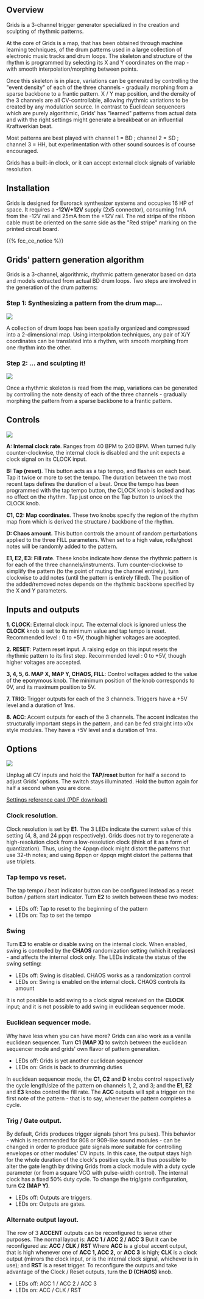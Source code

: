 ## Overview

Grids is a 3-channel trigger generator specialized in the creation and sculpting of rhythmic patterns.

At the core of Grids is a map, that has been obtained through machine learning techniques, of the drum patterns used in a large collection of electronic music tracks and drum loops. The skeleton and structure of the rhythm is programmed by selecting its X and Y coordinates on the map - with smooth interpolation/morphing between points.

Once this skeleton is in place, variations can be generated by controlling the "event density" of each of the three channels - gradually morphing from a sparse backbone to a frantic pattern. X / Y map position, and the density of the 3 channels are all CV-controllable, allowing rhythmic variations to be created by any modulation source. In contrast to Euclidean sequencers which are purely algorithmic, Grids' has "learned" patterns from actual data and with the right settings might generate a breakbeat or an influential Kraftwerkian beat.

Most patterns are best played with channel 1 = BD ; channel 2 = SD ; channel 3 = HH, but experimentation with other sound sources is of course encouraged.

Grids has a built-in clock, or it can accept external clock signals of variable resolution.

## Installation

Grids is designed for Eurorack synthesizer systems and occupies 16 HP of space. It requires a **-12V/+12V** supply (2x5 connector), consuming 1mA from the -12V rail and 25mA from the +12V rail. The red stripe of the ribbon cable must be oriented on the same side as the "Red stripe" marking on the printed circuit board.

{{% fcc_ce_notice %}}

## Grids' pattern generation algorithm

Grids is a 3-channel, algorithmic, rhythmic pattern generator based on data and models extracted from actual BD drum loops. Two steps are involved in the generation of the drum patterns:

### Step 1: Synthesizing a pattern from the drum map...

![](images/map.png)

A collection of drum loops has been spatially organized and compressed into a 2-dimensional map. Using interpolation techniques, any pair of X/Y coordinates can be translated into a rhythm, with smooth morphing from one rhythm into the other.

### Step 2: ... and sculpting it!

![](images/fill.png)

Once a rhythmic skeleton is read from the map, variations can be generated by controlling the note density of each of the three channels - gradually morphing the pattern from a sparse backbone to a frantic pattern.

## Controls

![](images/manual.png)

**A: Internal clock rate**. Ranges from 40 BPM to 240 BPM. When turned fully counter-clockwise, the internal clock is disabled and the unit expects a clock signal on its CLOCK input.

**B: Tap (reset)**. This button acts as a tap tempo, and flashes on each beat. Tap it twice or more to set the tempo. The duration between the two most recent taps defines the duration of a beat. Once the tempo has been programmed with the tap tempo button, the CLOCK knob is locked and has no effect on the rhythm. Tap just once on the Tap button to unlock the CLOCK knob.

**C1, C2: Map coordinates**. These two knobs specify the region of the rhythm map from which is derived the structure / backbone of the rhythm.

**D: Chaos amount.** This button controls the amount of random perturbations applied to the three FILL parameters. When set to a high value, rolls/ghost notes will be randomly added to the pattern.

**E1, E2, E3: Fill rate**. These knobs indicate how dense the rhythmic pattern is for each of the three channels/instruments. Turn counter-clockwise to simplify the pattern (to the point of muting the channel entirely), turn clockwise to add notes (until the pattern is entirely filled). The position of the added/removed notes depends on the rhythmic backbone specified by the X and Y parameters.

## Inputs and outputs

**1. CLOCK**: External clock input. The external clock is ignored unless the **CLOCK** knob is set to its minimum value and tap tempo is reset. Recommended level : 0 to +5V, though higher voltages are accepted.

**2. RESET**: Pattern reset input. A raising edge on this input resets the rhythmic pattern to its first step. Recommended level : 0 to +5V, though higher voltages are accepted.

**3, 4, 5, 6. MAP X, MAP Y, CHAOS, FILL**: Control voltages added to the value of the eponymous knob. The minimum position of the knob corresponds to 0V, and its maximum position to 5V.

**7. TRIG**: Trigger outputs for each of the 3 channels. Triggers have a +5V level and a duration of 1ms.

**8. ACC**: Accent outputs for each of the 3 channels. The accent indicates the structurally important steps in the pattern, and can be fed straight into x0x style modules. They have a +5V level and a duration of 1ms.

## Options

![](images/settings.png)

Unplug all CV inputs and hold the **TAP/reset** button for half a second to adjust Grids' options. The switch stays illuminated. Hold the button again for half a second when you are done.

[Settings reference card (PDF download)](downloads/grids_settings_reference_card.pdf)

### Clock resolution.

Clock resolution is set by **E1**. The 3 LEDs indicate the current value of this setting (4, 8, and 24 ppqn respectively). Grids does not try to regenerate a high-resolution clock from a low-resolution clock (think of it as a form of quantization). Thus, using the 4ppqn clock might distort the patterns that use 32-th notes; and using 8ppqn or 4ppqn might distort the patterns that use triplets.

### Tap tempo vs reset.

The tap tempo / beat indicator button can be configured instead as a reset button / pattern start indicator. Turn **E2** to switch between these two modes:

-   LEDs off: Tap to reset to the beginning of the pattern
-   LEDs on: Tap to set the tempo

### Swing

Turn **E3** to enable or disable swing on the internal clock. When enabled, swing is controlled by the **CHAOS** randomization setting (which it replaces) - and affects the internal clock only. The LEDs indicate the status of the swing setting:

-   LEDs off: Swing is disabled. CHAOS works as a randomization control
-   LEDs on: Swing is enabled on the internal clock. CHAOS controls its amount

It is not possible to add swing to a clock signal received on the **CLOCK** input; and it is not possible to add swing in euclidean sequencer mode.

### Euclidean sequencer mode.

Why have less when you can have more? Grids can also work as a vanilla euclidean sequencer. Turn **C1 (MAP X)** to switch between the euclidean sequencer mode and grids' own flavor of pattern generation.

-   LEDs off: Grids is yet another euclidean sequencer
-   LEDs on: Grids is back to drumming duties

In euclidean sequencer mode, the **C1, C2** and **D** knobs control respectively the cycle length/size of the pattern on channels 1, 2, and 3; and the **E1, E2** and **E3** knobs control the fill rate. The **ACC** outputs will spit a trigger on the first note of the pattern - that is to say, whenever the pattern completes a cycle.

### Trig / Gate output.

By default, Grids produces trigger signals (short 1ms pulses). This behavior - which is recommended for 808 or 909-like sound modules - can be changed in order to produce gate signals more suitable for controlling envelopes or other modules' CV inputs. In this case, the output stays high for the whole duration of the clock's positive cycle. It is thus possible to alter the gate length by driving Grids from a clock module with a duty cycle parameter (or from a square VCO with pulse-width control). The internal clock has a fixed 50% duty cycle. To change the trig/gate configuration, turn **C2 (MAP Y)**.

-   LEDs off: Outputs are triggers.
-   LEDs on: Outputs are gates.

### Alternate output layout.

The row of 3 **ACCENT** outputs can be reconfigured to serve other purposes. The normal layout is: **ACC 1 / ACC 2 / ACC 3** But it can be reconfigured as: **ACC / CLK / RST** Where **ACC** is a global accent output, that is high whenever one of **ACC 1, ACC 2,** or **ACC 3** is high; **CLK** is a clock output (mirrors the clock input, or is the internal clock signal, whichever is in use); and **RST** is a reset trigger. To reconfigure the outputs and take advantage of the Clock / Reset outputs, turn the **D (CHAOS)** knob.

-   LEDs off: ACC 1 / ACC 2 / ACC 3
-   LEDs on: ACC / CLK / RST
